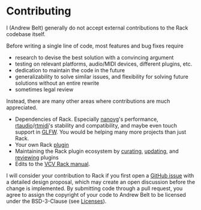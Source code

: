 # Contributing

I (Andrew Belt) generally do not accept external contributions to the Rack codebase itself.

Before writing a single line of code, most features and bug fixes require
- research to devise the best solution with a convincing argument
- testing on relevant platforms, audio/MIDI devices, different plugins, etc.
- dedication to maintain the code in the future
- generalizability to solve similar issues, and flexibility for solving future solutions without an entire rewrite
- sometimes legal review

Instead, there are many other areas where contributions are much appreciated.
- Dependencies of Rack. Especially [nanovg](https://github.com/memononen/nanovg)'s performance, [rtaudio](https://github.com/thestk/rtaudio)/[rtmidi](https://github.com/thestk/rtmidi)'s stability and compatibility, and maybe even touch support in [GLFW](https://github.com/glfw/glfw). You would be helping many more projects than just Rack.
- Your own Rack [plugin](PluginDevelopmentTutorial.md)
- Maintaining the Rack plugin ecosystem by [curating](https://github.com/VCVRack/community/issues/352), [updating](https://github.com/VCVRack/community/issues/269), and [reviewing](https://github.com/VCVRack/community/issues/354) plugins
- Edits to the [VCV Rack manual](https://github.com/VCVRack/manual).

I will consider your contribution to Rack if you first open a [GitHub issue](https://github.com/VCVRack/Rack/issues) with a detailed design proposal, which may create an open discussion before the change is implemented.
By submitting code through a pull request, you agree to assign the copyright of your code to Andrew Belt to be licensed under the BSD-3-Clause (see [Licenses](https://github.com/VCVRack/Rack#licenses)).
